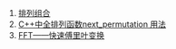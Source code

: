 





1. [排列组合]()
1. [C++中全排列函数next_permutation 用法](https://blog.csdn.net/howardemily/article/details/68064377)
1. [FFT——快速傅里叶变换](https://blog.csdn.net/WADuan2/article/details/79529900)

